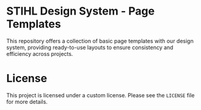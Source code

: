 # STIHL Design System - Page Templates

This repository offers a collection of basic page templates with our design system, providing ready-to-use layouts to ensure consistency and efficiency across projects.

# License

This project is licensed under a custom license. Please see the `LICENSE` file for more details.
